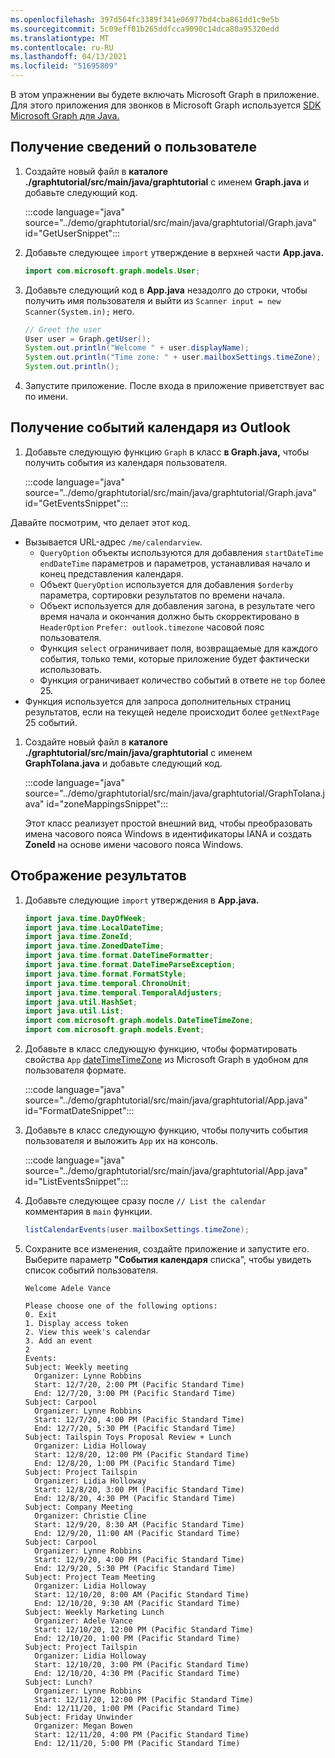 ```yaml
---
ms.openlocfilehash: 397d564fc3389f341e06977bd4cba861dd1c9e5b
ms.sourcegitcommit: 5c09eff01b265ddfcca9090c14dca80a95320edd
ms.translationtype: MT
ms.contentlocale: ru-RU
ms.lasthandoff: 04/13/2021
ms.locfileid: "51695809"
---
```

<!-- markdownlint-disable MD002 MD041 -->

В этом упражнении вы будете включать Microsoft Graph в приложение. Для этого приложения для звонков в Microsoft Graph используется [SDK Microsoft Graph для Java.](https://github.com/microsoftgraph/msgraph-sdk-java)

## <a name="get-user-details"></a>Получение сведений о пользователе

1. Создайте новый файл в **каталоге ./graphtutorial/src/main/java/graphtutorial** с именем **Graph.java** и добавьте следующий код.

    :::code language="java" source="../demo/graphtutorial/src/main/java/graphtutorial/Graph.java" id="GetUserSnippet":::

1. Добавьте следующее `import` утверждение в верхней части **App.java.**

    ```java
    import com.microsoft.graph.models.User;
    ```

1. Добавьте следующий код в **App.java** незадолго до строки, чтобы получить имя пользователя и выйти из `Scanner input = new Scanner(System.in);` него.

    ```java
    // Greet the user
    User user = Graph.getUser();
    System.out.println("Welcome " + user.displayName);
    System.out.println("Time zone: " + user.mailboxSettings.timeZone);
    System.out.println();
    ```

1. Запустите приложение. После входа в приложение приветствует вас по имени.

## <a name="get-calendar-events-from-outlook"></a>Получение событий календаря из Outlook

1. Добавьте следующую функцию `Graph` в класс **в Graph.java,** чтобы получить события из календаря пользователя.

    :::code language="java" source="../demo/graphtutorial/src/main/java/graphtutorial/Graph.java" id="GetEventsSnippet":::

Давайте посмотрим, что делает этот код.

- Вызывается URL-адрес `/me/calendarview`.
  - `QueryOption` объекты используются для добавления `startDateTime` `endDateTime` параметров и параметров, устанавливая начало и конец представления календаря.
  - Объект `QueryOption` используется для добавления `$orderby` параметра, сортировки результатов по времени начала.
  - Объект используется для добавления загона, в результате чего время начала и окончания должно быть скорректировано в `HeaderOption` `Prefer: outlook.timezone` часовой пояс пользователя.
  - Функция `select` ограничивает поля, возвращаемые для каждого события, только теми, которые приложение будет фактически использовать.
  - Функция ограничивает количество событий в ответе не `top` более 25.
- Функция используется для запроса дополнительных страниц результатов, если на текущей неделе происходит более `getNextPage` 25 событий.

1. Создайте новый файл в **каталоге ./graphtutorial/src/main/java/graphtutorial** с именем **GraphToIana.java** и добавьте следующий код.

    :::code language="java" source="../demo/graphtutorial/src/main/java/graphtutorial/GraphToIana.java" id="zoneMappingsSnippet":::

    Этот класс реализует простой внешний вид, чтобы преобразовать имена часового пояса Windows в идентификаторы IANA и создать **ZoneId** на основе имени часового пояса Windows.

## <a name="display-the-results"></a>Отображение результатов

1. Добавьте следующие `import` утверждения в **App.java.**

    ```java
    import java.time.DayOfWeek;
    import java.time.LocalDateTime;
    import java.time.ZoneId;
    import java.time.ZonedDateTime;
    import java.time.format.DateTimeFormatter;
    import java.time.format.DateTimeParseException;
    import java.time.format.FormatStyle;
    import java.time.temporal.ChronoUnit;
    import java.time.temporal.TemporalAdjusters;
    import java.util.HashSet;
    import java.util.List;
    import com.microsoft.graph.models.DateTimeTimeZone;
    import com.microsoft.graph.models.Event;
    ```

1. Добавьте в класс следующую функцию, чтобы форматировать свойства `App` [dateTimeTimeZone](/graph/api/resources/datetimetimezone?view=graph-rest-1.0) из Microsoft Graph в удобном для пользователя формате.

    :::code language="java" source="../demo/graphtutorial/src/main/java/graphtutorial/App.java" id="FormatDateSnippet":::

1. Добавьте в класс следующую функцию, чтобы получить события пользователя и выложить `App` их на консоль.

    :::code language="java" source="../demo/graphtutorial/src/main/java/graphtutorial/App.java" id="ListEventsSnippet":::

1. Добавьте следующее сразу после `// List the calendar` комментария в `main` функции.

    ```java
    listCalendarEvents(user.mailboxSettings.timeZone);
    ```

1. Сохраните все изменения, создайте приложение и запустите его. Выберите параметр **"События календаря** списка", чтобы увидеть список событий пользователя.

    ```Shell
    Welcome Adele Vance

    Please choose one of the following options:
    0. Exit
    1. Display access token
    2. View this week's calendar
    3. Add an event
    2
    Events:
    Subject: Weekly meeting
      Organizer: Lynne Robbins
      Start: 12/7/20, 2:00 PM (Pacific Standard Time)
      End: 12/7/20, 3:00 PM (Pacific Standard Time)
    Subject: Carpool
      Organizer: Lynne Robbins
      Start: 12/7/20, 4:00 PM (Pacific Standard Time)
      End: 12/7/20, 5:30 PM (Pacific Standard Time)
    Subject: Tailspin Toys Proposal Review + Lunch
      Organizer: Lidia Holloway
      Start: 12/8/20, 12:00 PM (Pacific Standard Time)
      End: 12/8/20, 1:00 PM (Pacific Standard Time)
    Subject: Project Tailspin
      Organizer: Lidia Holloway
      Start: 12/8/20, 3:00 PM (Pacific Standard Time)
      End: 12/8/20, 4:30 PM (Pacific Standard Time)
    Subject: Company Meeting
      Organizer: Christie Cline
      Start: 12/9/20, 8:30 AM (Pacific Standard Time)
      End: 12/9/20, 11:00 AM (Pacific Standard Time)
    Subject: Carpool
      Organizer: Lynne Robbins
      Start: 12/9/20, 4:00 PM (Pacific Standard Time)
      End: 12/9/20, 5:30 PM (Pacific Standard Time)
    Subject: Project Team Meeting
      Organizer: Lidia Holloway
      Start: 12/10/20, 8:00 AM (Pacific Standard Time)
      End: 12/10/20, 9:30 AM (Pacific Standard Time)
    Subject: Weekly Marketing Lunch
      Organizer: Adele Vance
      Start: 12/10/20, 12:00 PM (Pacific Standard Time)
      End: 12/10/20, 1:00 PM (Pacific Standard Time)
    Subject: Project Tailspin
      Organizer: Lidia Holloway
      Start: 12/10/20, 3:00 PM (Pacific Standard Time)
      End: 12/10/20, 4:30 PM (Pacific Standard Time)
    Subject: Lunch?
      Organizer: Lynne Robbins
      Start: 12/11/20, 12:00 PM (Pacific Standard Time)
      End: 12/11/20, 1:00 PM (Pacific Standard Time)
    Subject: Friday Unwinder
      Organizer: Megan Bowen
      Start: 12/11/20, 4:00 PM (Pacific Standard Time)
      End: 12/11/20, 5:00 PM (Pacific Standard Time)
    ```
